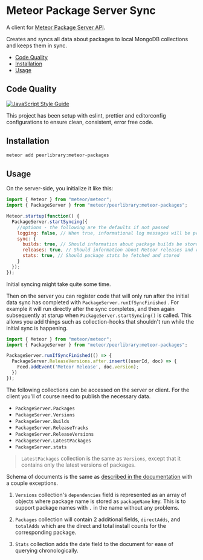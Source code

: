 # Meteor Package Server Sync

A client for [Meteor Package Server API](https://github.com/meteor/meteor/wiki/Meteor-Package-Server-API).

Creates and syncs all data about packages to local MongoDB collections and keeps them in sync.

- [Code Quality](#code-quality)
- [Installation](#installation)
- [Usage](#usage)

## Code Quality

[![JavaScript Style Guide](https://img.shields.io/badge/code_style-standard-brightgreen.svg)](https://standardjs.com)

This project has been setup with eslint, prettier and editorconfig configurations to ensure clean, consistent, error free code.

## Installation

```sh
meteor add peerlibrary:meteor-packages
```

## Usage

On the server-side, you initialize it like this:

```javascript
import { Meteor } from "meteor/meteor";
import { PackageServer } from "meteor/peerlibrary:meteor-packages";

Meteor.startup(function() {
  PackageServer.startSyncing({
    //options - the following are the defaults if not passed
    logging: false, // When true, informational log messages will be printed to the console
    sync: {
      builds: true, // Should information about package builds be stored
      releases: true, // Should information about Meteor releases and release tracks be stored
      stats: true, // Should package stats be fetched and stored
    }
  });
});
```

Initial syncing might take quite some time.

Then on the server you can register code that will only run after the initial data sync has completed with `PackageServer.runIfSyncFinished` . For example it will run directly after the sync completes, and then again subsequently at starup when `PackageServer.startSyncing()` is called. This allows you add things such as collection-hooks that shouldn't run while the initial sync is happening.

```js
import { Meteor } from "meteor/meteor";
import { PackageServer } from "meteor/peerlibrary:meteor-packages";

PackageServer.runIfSyncFinished(() => {
  PackageServer.ReleaseVersions.after.insert((userId, doc) => {
    Feed.addEvent('Meteor Release', doc.version);
  })
});
```

The following collections can be accessed on the server or client. For the client you'll of course need to publish the necessary data.

- `PackageServer.Packages`
- `PackageServer.Versions`
- `PackageServer.Builds`
- `PackageServer.ReleaseTracks`
- `PackageServer.ReleaseVersions`
- `PackageServer.LatestPackages`
- `PackageServer.stats`

> `LatestPackages` collection is the same as `Versions`, except that it contains only the latest versions of packages.

Schema of documents is the same as [described in the documentation](https://github.com/meteor/meteor/wiki/Meteor-Package-Server-API)
with a couple exceptions.

1. `Versions` collection's `dependencies` field is represented as an array of objects where package
name is stored as `packageName` key. This is to support package names with `.` in the name without any problems.

2. `Packages` collection will contain 2 additional fields, `directAdds`, and `totalAdds` which are the direct and total install counts for the corresponding package.

3. `Stats` collection adds the date field to the document for ease of querying chronologically.
